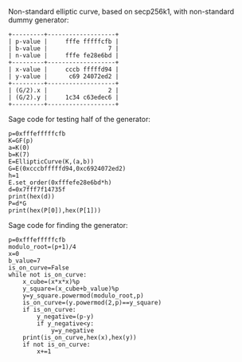 Non-standard elliptic curve, based on secp256k1, with non-standard dummy generator:
```
+---------+-------------------+
| p-value |     fffe fffffcfb |
| b-value |                 7 |
| n-value |     fffe fe28e6bd |
+---------+-------------------+
| x-value |     cccb fffffd94 |
| y-value |      c69 24072ed2 |
+---------+-------------------+
| (G/2).x |                 2 |
| (G/2).y |     1c34 c63edec6 |
+---------+-------------------+
```
Sage code for testing half of the generator:
```
p=0xfffefffffcfb
K=GF(p)
a=K(0)
b=K(7)
E=EllipticCurve(K,(a,b))
G=E(0xcccbfffffd94,0xc6924072ed2)
h=1
E.set_order(0xfffefe28e6bd*h)
d=0x7fff7f14735f
print(hex(d))
P=d*G
print(hex(P[0]),hex(P[1]))
```
Sage code for finding the generator:
```
p=0xfffefffffcfb
modulo_root=(p+1)/4
x=0
b_value=7
is_on_curve=False
while not is_on_curve:
    x_cube=(x*x*x)%p
    y_square=(x_cube+b_value)%p
    y=y_square.powermod(modulo_root,p)
    is_on_curve=(y.powermod(2,p)==y_square)
    if is_on_curve:
        y_negative=(p-y)
        if y_negative<y:
            y=y_negative
    print(is_on_curve,hex(x),hex(y))
    if not is_on_curve:
        x+=1
```
